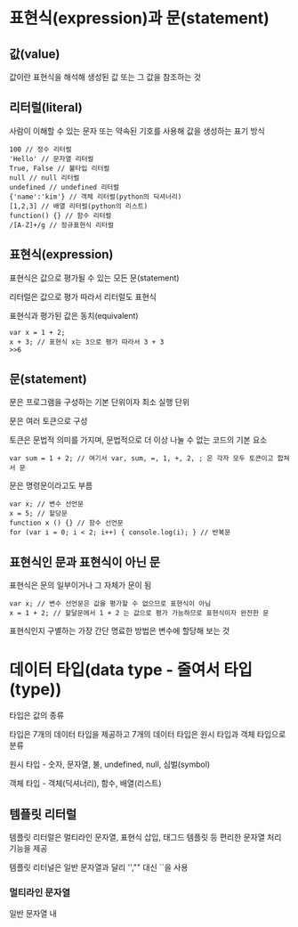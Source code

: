 # 표현식(expression)과 문(statement)

## 값(value)

값이란 표현식을 해석해 생성된 값 또는 그 값을 참조하는 것

## 리터럴(literal)

사람이 이해할 수 있는 문자 또는 약속된 기호를 사용해 값을 생성하는 표기 방식

```
100 // 정수 리터럴
'Hello' // 문자열 리터럴
True, False // 불타입 리터럴
null // null 리터럴
undefined // undefined 리터럴
{'name':'kim'} // 객체 리터럴(python의 딕셔너리)
[1,2,3] // 배열 리터럴(python의 리스트)
function() {} // 함수 리터럴
/[A-Z]+/g // 정규표현식 리터럴
```

## 표현식(expression)

표현식은 값으로 평가될 수 있는 모든 문(statement)

리터럴은 값으로 평가 따라서 리터럴도 표현식

표현식과 평가된 값은 동치(equivalent)

```
var x = 1 + 2;
x + 3; // 표현식 x는 3으로 평가 따라서 3 + 3
>>6
```

## 문(statement)

문은 프로그램을 구성하는 기본 단위이자 최소 실행 단위

문은 여러 토큰으로 구성

토큰은 문법적 의미를 가지며, 문법적으로 더 이상 나눌 수 없는 코드의 기본 요소

```
var sum = 1 + 2; // 여기서 var, sum, =, 1, +, 2, ; 은 각자 모두 토큰이고 합쳐서 문
```

문은 명령문이라고도 부름

```
var x; // 변수 선언문
x = 5; // 할당문
function x () {} // 함수 선언문
for (var i = 0; i < 2; i++) { console.log(i); } // 반복문
```

## 표현식인 문과 표현식이 아닌 문

표현식은 문의 일부이거나 그 자체가 문이 됨

```
var x; // 변수 선언문은 값을 평가할 수 없으므로 표현식이 아님
x = 1 + 2; // 할달문에서 1 + 2 는 값으로 평가 가능하므로 표현식이자 완전한 문
```
표현식인지 구별하는 가장 간단 명료한 방법은 변수에 할당해 보는 것

# 데이터 타입(data type - 줄여서 타입(type))

타입은 값의 종류

타입은 7개의 데이터 타입을 제공하고 7개의 데이터 타입은 원시 타입과 객체 타입으로 분류

원시 타입 - 숫자, 문자열, 불, undefined, null, 심벌(symbol)

객체 타입 - 객체(딕셔너리), 함수, 배열(리스트)

## 템플릿 리터럴

템플릿 리터럴은 멀티라인 문자열, 표현식 삽입, 태그드 템플릿 등 편리한 문자열 처리 기능을 제공

템플릿 리터널은 일반 문자열과 달리 '',"" 대신 ``을 사용

### 멀티라인 문자열

일반 문자열 내